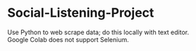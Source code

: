 # Social-Listening-Project

Use Python to web scrape data; do this locally with text editor.  
Google Colab does not support Selenium.

